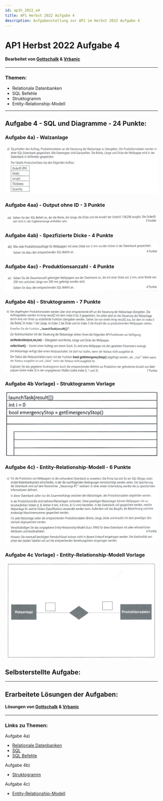 ```yaml
---
id: ap1h_2022_a4
title: AP1 Herbst 2022 Aufgabe 4
description: Aufgabenstellung zur AP1 im Herbst 2022 Aufgabe 4
---
```


# AP1 Herbst 2022 Aufgabe 4
#### Bearbeitet von [Gottschalk](../../../user/Auszubildende%20Holldack/gottschalk.md) & [Vrbanic](../../../user/Auszubildende%20Michel/vrbanic.md)

----

### Themen:
* Relationale Datenbanken
* SQL Befehle
* Struktogramm
* Entity-Relationship-Modell

----

## Aufgabe 4 - SQL und Diagramme - 24 Punkte:
### Aufgabe 4a) - Walzanlage
![Aufgabe 4a Aufgabenstellung](/img/AP1/2022/ap1h_2022/AP1_2022_Herbst_Aufgabe4a_Aufgabenstellung.png)
### Aufgabe 4aa) - Output ohne ID - 3 Punkte
![Aufgabe 4aa](/img/AP1/2022/ap1h_2022/AP1_2022_Herbst_Aufgabe4aa.png)
### Aufgabe 4ab) - Spezfizierte Dicke - 4 Punkte
![Aufgabe 4ab](/img/AP1/2022/ap1h_2022/AP1_2022_Herbst_Aufgabe4ab.png)
### Aufgabe 4ac) - Produktionsanzahl - 4 Punkte
![Aufgabe 4ac](/img/AP1/2022/ap1h_2022/AP1_2022_Herbst_Aufgabe4ac.png)
### Aufgabe 4b) - Struktogramm - 7 Punkte
![Aufgabe 4b](/img/AP1/2022/ap1h_2022/AP1_2022_Herbst_Aufgabe4b.png)
### Aufgabe 4b Vorlage) - Struktogramm Vorlage
![Aufgabe 4b Vorgabe](/img/AP1/2022/ap1h_2022/AP1_2022_Herbst_Aufgabe4b_Vorgabe.png)
### Aufgabe 4c) - Entity-Relationship-Modell - 6 Punkte
![Aufgabe 4c](/img/AP1/2022/ap1h_2022/AP1_2022_Herbst_Aufgabe4c.png)
### Aufgabe 4c Vorlage) - Entity-Relationship-Modell Vorlage
![Aufgabe 4c Vorgabe](/img/AP1/2022/ap1h_2022/AP1_2022_Herbst_Aufgabe4c_Vorgabe.png)

## Selbsterstellte Aufgabe:

----

## Erarbeitete Lösungen der Aufgaben:
#### Lösungen von [Gottschalk](../ap1h_2022/solution/ap1h_2022_a4_solution_gottschalk.md) & [Vrbanic](../ap1f_2022/solution/ap1h_2022_a4_solution_vrbanic.md)

----

### Links zu Themen:
Aufgabe 4a)
* [Relationale Datenbanken](https://de.wikipedia.org/wiki/Relationale_Datenbank)
* [SQL](https://de.wikipedia.org/wiki/SQL)
* [SQL Befehle](/img/AP1/2022/ap1h_2022/AP1_2022_Herbst_Aufgabe4a_Cheatsheet.png)

Aufgabe 4b)
* [Struktogramm](https://de.wikipedia.org/wiki/Nassi-Shneiderman-Diagramm)

Aufgabe 4c)
* [Entity-Relationship-Modell](https://en.wikipedia.org/wiki/Entity%E2%80%93relationship_model)
